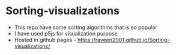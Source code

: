 # Sorting-visualizations
 - This repo have some sorting algorithms that is so popular 
 - I have used p5js for visualization purpose
 - Hosted in github pages - https://raveen2001.github.io/Sorting-visualizations/
 
 
